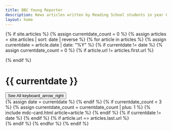 ```yaml
---
title: BBC Young Reporter
description: News articles written by Reading School students in year 8
layout: home
---
```


{% if site.articles %}
{% assign currentdate_count = 0 %}
{% assign articles = site.articles | sort: date | reverse %}
{% for article in articles %}
{% assign currentdate = article.date | date: "%Y" %}
{% if currentdate != date %}
{% assign currentdate_count = 0 %}
{% if article.url != articles.first.url %}
    </div>
</div>
<div class="splitter"></div>
{% endif %}
<div class="article-section parallax-section" data-jarallax data-speed="{{ site.parallax-speed }}" style="background-image: url('/images/backgrounds/{{ currentdate }}.jpg');">
    <div class="article-section-header">
        <h1 class="mdc-typography--headline4">{{ currentdate }}</h1>
        <button class="mdc-button " data-mdc-auto-init="MDCRipple" onclick="window.location='/{{ currentdate }}';">See All <span class="material-icons">keyboard_arrow_right</span></button>
    </div>
    <div class="articles">
{% assign date = currentdate %}
{% endif %}
{% if currentdate_count < 3 %}
{% assign currentdate_count = currentdate_count | plus: 1 %}
    {% include mdc-card.html article=article %}
{% endif %}
{% if currentdate != date %}
{% endif %}
{% if article.url == articles.last.url %}
    </div>
</div>
{% endif %}
{% endfor %}
{% endif %}